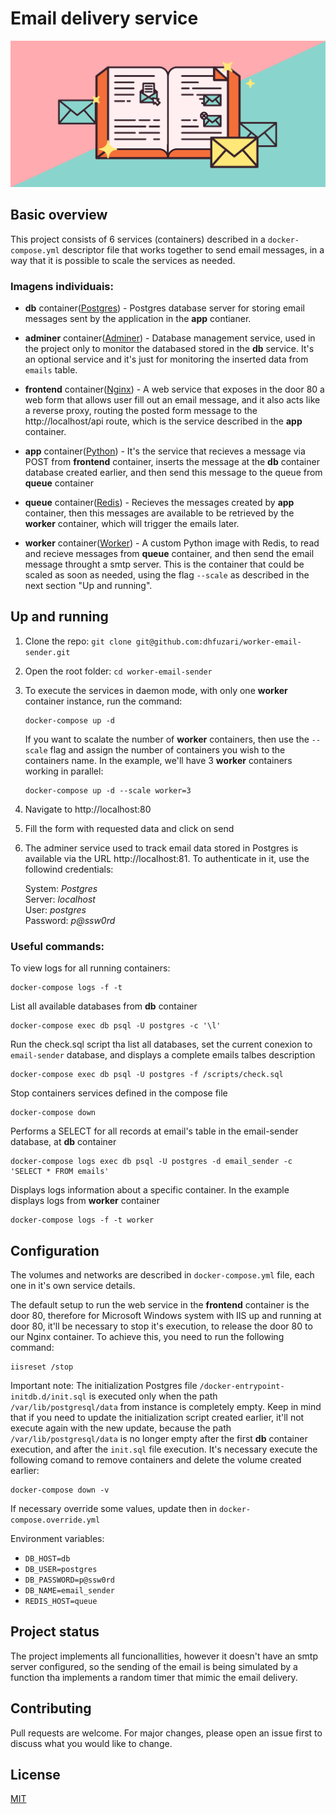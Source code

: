 # Email delivery service

![alt](./mail-book.png)

## Basic overview

This project consists of 6 services (containers) described in a `docker-compose.yml` descriptor file that works together to send email messages, in a way that it is possible to scale the services as needed.

### Imagens individuais:

* **db** container([Postgres](https://hub.docker.com/_/postgres)) - Postgres database server for storing email messages sent by the application in the **app** contianer.

* **adminer** container([Adminer](https://hub.docker.com/_/adminer)) - Database management service, used in the project only to monitor the databased stored in the **db** service. It's an optional service and it's just for monitoring the inserted data from `emails` table.

* **frontend** container([Nginx](https://hub.docker.com/_/nginx)) - A web service that exposes in the door 80 a web form that allows user fill out an email message, and it also acts like a reverse proxy, routing the posted form message to the http://localhost/api route, which is the service described in the **app** container.

* **app** container([Python](https://hub.docker.com/_/python)) - It's the service that recieves a message via POST from **frontend** container, inserts the message at the **db** container database created earlier, and then send this message to the queue from **queue** container

* **queue** container([Redis](https://hub.docker.com/_/redis)) - Recieves the messages created by **app** container, then this messages are available to be retrieved by the **worker** container, which will trigger the emails later.

* **worker** container([Worker](https://hub.docker.com/_/python)) - A custom Python image with Redis, to read and recieve messages from **queue** container, and then send the email message throught a smtp server. This is the container that could be scaled as soon as needed, using the flag `--scale` as described in the next section "Up and running". 


## Up and running

1) Clone the repo: `git clone git@github.com:dhfuzari/worker-email-sender.git`

2) Open the root folder: `cd worker-email-sender`

3) To execute the services in daemon mode, with only one **worker** container instance, run the command:  
    ```
    docker-compose up -d
    ```
    If you want to scalate the number of **worker** containers, then use the `--scale` flag and assign the number of containers you wish to the containers name. In the example, we'll have 3 **worker** containers working in parallel:
    ```
    docker-compose up -d --scale worker=3
    ```

4) Navigate to http://localhost:80

5) Fill the form with requested data and click on send 

4) The adminer service used to track email data stored in Postgres is available via the URL http://localhost:81. To authenticate in it, use the followind credentials:

    System: *Postgres*  
    Server: *localhost*  
    User: *postgres*  
    Password: *p@ssw0rd*  

### Useful commands:

To view logs for all running containers: 
```
docker-compose logs -f -t
```

List all available databases from **db** container
```
docker-compose exec db psql -U postgres -c '\l'
```

Run the check.sql script tha list all databases, set the current conexion to `email-sender` database, and displays a complete emails talbes description 
```
docker-compose exec db psql -U postgres -f /scripts/check.sql
```

Stop containers services defined in the compose file
```
docker-compose down
```

Performs a SELECT for all records at email's table in the email-sender database, at **db** container
```
docker-compose logs exec db psql -U postgres -d email_sender -c 'SELECT * FROM emails'
```

Displays logs information about a specific container. In the example displays logs from **worker** container
```
docker-compose logs -f -t worker
```

## Configuration

The volumes and networks are described in `docker-compose.yml` file, each one in it's own service details.

The default setup to run the web service in the **frontend** container is the door 80, therefore for Microsoft Windows system with IIS up and running at door 80, it'll be
necessary to stop it's execution, to release the door 80 to our Nginx container. To achieve this, you need to run the following command:
```
iisreset /stop
```

Important note: The initialization Postgres file `/docker-entrypoint-initdb.d/init.sql` is executed only when the path `/var/lib/postgresql/data` from instance is completely empty. Keep in mind that if you need to update the initialization script created earlier, it'll not execute again with the new update, because the path `/var/lib/postgresql/data` is no longer empty after the first **db** container execution, and after the `init.sql` file execution. It's necessary execute the following comand to remove containers and delete the volume created earlier:
```
docker-compose down -v
```

If necessary override some values, update then in `docker-compose.override.yml`

Environment variables:

* `DB_HOST=db`
* `DB_USER=postgres`
* `DB_PASSWORD=p@ssw0rd`
* `DB_NAME=email_sender`
* `REDIS_HOST=queue`
 
## Project status

The project implements all funcionallities, however it doesn't have an smtp server configured, so the sending of the email is being simulated by a function tha implements a random timer that mimic the email delivery. 

## Contributing

Pull requests are welcome. For major changes, please open an issue first to discuss what you would like to change.

## License

[MIT](https://choosealicense.com/licenses/mit/)